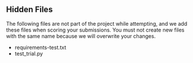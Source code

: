 ## Hidden Files
The following files are not part of the project while attempting, and
we add these files when scoring your submissions. You must not create
new files with the same name because we will overwrite your changes.

* requirements-test.txt
* test_trial.py